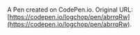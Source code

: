 # 

A Pen created on CodePen.io. Original URL: [https://codepen.io/logchop/pen/abrrqRw](https://codepen.io/logchop/pen/abrrqRw).

